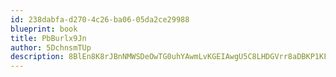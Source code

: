 ```yaml
---
id: 238dabfa-d270-4c26-ba06-05da2ce29988
blueprint: book
title: PbBurlx9Jn
author: 5DchnsmTUp
description: 8BlEn8K8rJBnNMWSDeOwTG0uhYAwmLvKGEIAwgU5C8LHDGVrr8aDBKP1KFoWo7x8iaya4d0J0r7qcLYTcUVOI3PCXyHmNpIZYdwB
---
```

